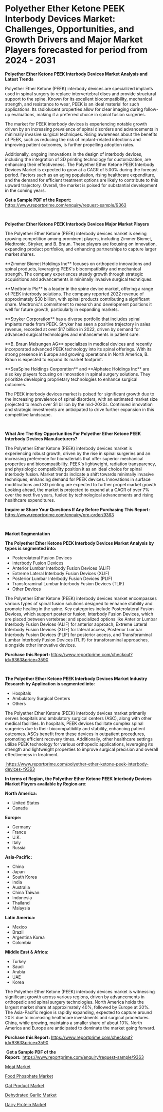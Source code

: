 <p><h1>Polyether Ether Ketone PEEK Interbody Devices Market: Challenges, Opportunities, and Growth Drivers and Major Market Players forecasted for period from 2024 - 2031</h1></p><p><strong>Polyether Ether Ketone PEEK Interbody Devices Market Analysis and Latest Trends</strong></p>
<p><p>Polyether Ether Ketone (PEEK) interbody devices are specialized implants used in spinal surgery to replace intervertebral discs and provide structural support to the spine. Known for its excellent biocompatibility, mechanical strength, and resistance to wear, PEEK is an ideal material for such applications. Its radiolucent properties allow for clear imaging during follow-up evaluations, making it a preferred choice in spinal fusion surgeries.</p><p>The market for PEEK interbody devices is experiencing notable growth driven by an increasing prevalence of spinal disorders and advancements in minimally invasive surgical techniques. Rising awareness about the benefits of PEEK, such as reducing the risk of implant-related infections and improving patient outcomes, is further propelling adoption rates. </p><p>Additionally, ongoing innovations in the design of interbody devices, including the integration of 3D printing technology for customization, are enhancing their effectiveness. The Polyether Ether Ketone PEEK Interbody Devices Market is expected to grow at a CAGR of 5.00% during the forecast period. Factors such as an aging population, rising healthcare expenditure, and the demand for efficient treatment options are likely to contribute to this upward trajectory. Overall, the market is poised for substantial development in the coming years.</p></p>
<p><strong>Get a Sample PDF of the Report:&nbsp;</strong> <a href="https://www.reportprime.com/enquiry/request-sample/9363?utm_campaign=1782&utm_medium=2&utm_source=Github&utm_content=ia&utm_term=18102024&utm_id=polyether-ether-ketone-peek-interbody-devices">https://www.reportprime.com/enquiry/request-sample/9363</a></p>
<p>&nbsp;</p>
<p><strong>Polyether Ether Ketone PEEK Interbody Devices Major Market Players</strong></p>
<p><p>The Polyether Ether Ketone (PEEK) interbody devices market is seeing growing competition among prominent players, including Zimmer Biomet, Medtronic, Stryker, and B. Braun. These players are focusing on innovation, expanding product portfolios, and enhancing partnerships to capture larger market shares.</p><p>**Zimmer Biomet Holdings Inc** focuses on orthopedic innovations and spinal products, leveraging PEEK's biocompatibility and mechanical strength. The company experiences steady growth through strategic acquisitions and advancements in minimally invasive surgical techniques.</p><p>**Medtronic Plc** is a leader in the spine device market, offering a range of PEEK interbody solutions. The company reported 2022 revenue of approximately $30 billion, with spinal products contributing a significant share. Medtronic's commitment to research and development positions it well for future growth, particularly in expanding markets.</p><p>**Stryker Corporation** has a diverse portfolio that includes spinal implants made from PEEK. Stryker has seen a positive trajectory in sales revenue, recorded at over $17 billion in 2022, driven by demand for advanced surgical technologies and enhancements in patient care.</p><p>**B. Braun Melsungen AG** specializes in medical devices and recently incorporated advanced PEEK technology into its spinal offerings. With its strong presence in Europe and growing operations in North America, B. Braun is expected to expand its market footprint.</p><p>**SeaSpine Holdings Corporation** and **Alphatec Holdings Inc** are also key players focusing on innovation in spinal surgery solutions. They prioritize developing proprietary technologies to enhance surgical outcomes.</p><p>The PEEK interbody devices market is poised for significant growth due to the increasing prevalence of spinal disorders, with an estimated market size projected to reach over $1 billion by the mid-2020s. Continued innovation and strategic investments are anticipated to drive further expansion in this competitive landscape.</p></p>
<p>&nbsp;</p>
<p><strong>What Are The Key Opportunities For Polyether Ether Ketone PEEK Interbody Devices Manufacturers?</strong></p>
<p><p>The Polyether Ether Ketone (PEEK) interbody devices market is experiencing robust growth, driven by the rise in spinal surgeries and an increasing preference for biomaterials that offer superior mechanical properties and biocompatibility. PEEK's lightweight, radiation transparency, and physiologic compatibility position it as an ideal choice for spinal interbody fusion. Market trends indicate a shift towards minimally invasive techniques, enhancing demand for PEEK devices. Innovations in surface modifications and 3D printing are expected to further propel market growth. Looking ahead, the market is projected to expand at a CAGR of over 7% over the next five years, fueled by technological advancements and rising healthcare expenditures.</p></p>
<p><strong>Inquire or Share Your Questions If Any Before Purchasing This Report:</strong> <a href="https://www.reportprime.com/enquiry/pre-order/9363?utm_campaign=1782&utm_medium=2&utm_source=Github&utm_content=ia&utm_term=18102024&utm_id=polyether-ether-ketone-peek-interbody-devices">https://www.reportprime.com/enquiry/pre-order/9363</a></p>
<p>&nbsp;</p>
<p><strong>Market Segmentation</strong></p>
<p><strong>The Polyether Ether Ketone PEEK Interbody Devices Market Analysis by types is segmented into:</strong></p>
<p><ul><li>Posterolateral Fusion Devices</li><li>Interbody Fusion Devices</li><li>Anterior Lumbar Interbody Fusion Devices (ALIF)</li><li>Extreme Lateral Interbody Fusion Devices (XLIF)</li><li>Posterior Lumbar Interbody Fusion Devices (PLIF)</li><li>Transforaminal Lumbar Interbody Fusion Devices (TLIF)</li><li>Other Devices</li></ul></p>
<p><p>The Polyether Ether Ketone (PEEK) interbody devices market encompasses various types of spinal fusion solutions designed to enhance stability and promote healing in the spine. Key categories include Posterolateral Fusion Devices, which support posterior fusion; Interbody Fusion Devices, which are placed between vertebrae; and specialized options like Anterior Lumbar Interbody Fusion Devices (ALIF) for anterior approach, Extreme Lateral Interbody Fusion Devices (XLIF) for lateral access, Posterior Lumbar Interbody Fusion Devices (PLIF) for posterior access, and Transforaminal Lumbar Interbody Fusion Devices (TLIF) for transforaminal approaches, alongside other innovative devices.</p></p>
<p><strong>Purchase this Report:&nbsp;</strong><a href="https://www.reportprime.com/checkout?id=9363&price=3590&utm_campaign=1782&utm_medium=2&utm_source=Github&utm_content=ia&utm_term=18102024&utm_id=polyether-ether-ketone-peek-interbody-devices">https://www.reportprime.com/checkout?id=9363&price=3590</a></p>
<p>&nbsp;</p>
<p><strong>The Polyether Ether Ketone PEEK Interbody Devices Market Industry Research by Application is segmented into:</strong></p>
<p><ul><li>Hospitals</li><li>Ambulatory Surgical Centers</li><li>Others</li></ul></p>
<p><p>The Polyether Ether Ketone (PEEK) interbody devices market primarily serves hospitals and ambulatory surgical centers (ASC), along with other medical facilities. In hospitals, PEEK devices facilitate complex spinal surgeries due to their biocompatibility and stability, enhancing patient outcomes. ASCs benefit from these devices in outpatient procedures, promoting efficient recovery times. Additionally, other healthcare settings utilize PEEK technology for various orthopedic applications, leveraging its strength and lightweight properties to improve surgical precision and overall effectiveness in treatment.</p></p>
<p><a href="https://www.reportprime.com/polyether-ether-ketone-peek-interbody-devices-r9363?utm_campaign=1782&utm_medium=2&utm_source=Github&utm_content=ia&utm_term=18102024&utm_id=polyether-ether-ketone-peek-interbody-devices">&nbsp;https://www.reportprime.com/polyether-ether-ketone-peek-interbody-devices-r9363</a></p>
<p><strong>In terms of Region, the Polyether Ether Ketone PEEK Interbody Devices Market Players available by Region are:</strong></p>
<p>
    <p> <strong> North America: </strong>
        <ul>
            <li>United States</li>
            <li>Canada</li>
        </ul>
        </p> 
    <p> <strong> Europe: </strong>
        <ul>
            <li>Germany</li>
            <li>France</li>
            <li>U.K.</li>
            <li>Italy</li>
            <li>Russia</li>
        </ul>
        </p> 
    <p> <strong> Asia-Pacific: </strong>
        <ul>
            <li>China</li>
            <li>Japan</li>
            <li>South Korea</li>
            <li>India</li>
            <li>Australia</li>
            <li>China Taiwan</li>
            <li>Indonesia</li>
            <li>Thailand</li>
            <li>Malaysia</li>
        </ul>
        </p> 
    <p> <strong> Latin America: </strong>
        <ul>
            <li>Mexico</li>
            <li>Brazil</li>
            <li>Argentina Korea</li>
            <li>Colombia</li>
        </ul>
        </p> 
    <p> <strong> Middle East & Africa: </strong>
        <ul>
            <li>Turkey</li>
            <li>Saudi</li>
            <li>Arabia</li>
            <li>UAE</li>
            <li>Korea</li>
        </ul>
    </p>
    </p>
<p><p>The Polyether Ether Ketone (PEEK) interbody devices market is witnessing significant growth across various regions, driven by advancements in orthopedic and spinal surgery technologies. North America holds the largest market share at approximately 40%, followed by Europe at 30%. The Asia-Pacific region is rapidly expanding, expected to capture around 20% due to increasing healthcare investments and surgical procedures. China, while growing, maintains a smaller share of about 10%. North America and Europe are anticipated to dominate the market going forward.</p></p>
<p><strong>Purchase this Report: </strong><a href="https://www.reportprime.com/checkout?id=9363&price=3590&utm_campaign=1782&utm_medium=2&utm_source=Github&utm_content=ia&utm_term=18102024&utm_id=polyether-ether-ketone-peek-interbody-devices">https://www.reportprime.com/checkout?id=9363&price=3590</a></p>
<p>&nbsp;<strong>Get a Sample PDF of the Report:&nbsp;&nbsp;</strong><a href="https://www.reportprime.com/enquiry/request-sample/9363?utm_campaign=1782&utm_medium=2&utm_source=Github&utm_content=ia&utm_term=18102024&utm_id=polyether-ether-ketone-peek-interbody-devices">https://www.reportprime.com/enquiry/request-sample/9363</a></p>
<p><strong></strong></p>
<p><p><a href="https://www.linkedin.com/pulse/meat-market-global-trends-forecast-2024-2031-amara-market-lfoye?utm_campaign=1782&utm_medium=2&utm_source=Github&utm_content=ia&utm_term=18102024&utm_id=polyether-ether-ketone-peek-interbody-devices">Meat Market</a></p><p><a href="https://www.linkedin.com/pulse/food-phosphate-market-size-share-growth-analysis-type-gqmde?utm_campaign=1782&utm_medium=2&utm_source=Github&utm_content=ia&utm_term=18102024&utm_id=polyether-ether-ketone-peek-interbody-devices">Food Phosphate Market</a></p><p><a href="https://www.linkedin.com/pulse/global-oat-product-market-focus-type-oatmealdeep-processing-rgtxe?utm_campaign=1782&utm_medium=2&utm_source=Github&utm_content=ia&utm_term=18102024&utm_id=polyether-ether-ketone-peek-interbody-devices">Oat Product Market</a></p><p><a href="https://www.linkedin.com/pulse/dehydrated-garlic-market-size-share-competitive-landscape-espse?utm_campaign=1782&utm_medium=2&utm_source=Github&utm_content=ia&utm_term=18102024&utm_id=polyether-ether-ketone-peek-interbody-devices">Dehydrated Garlic Market</a></p><p><a href="https://www.linkedin.com/pulse/dairy-protein-market-outlook-share-analysis-growth-trends-lopde?utm_campaign=1782&utm_medium=2&utm_source=Github&utm_content=ia&utm_term=18102024&utm_id=polyether-ether-ketone-peek-interbody-devices">Dairy Protein Market</a></p></p>